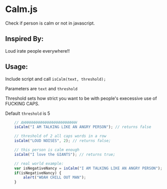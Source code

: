 # Calm.js

Check if person is calm or not in javascript.

## Inspired By:

Loud irate people everywhere!!

## Usage:

Include script and call `isCalm(text, threshold);`

Parameters are `text` and `threshold`

Threshold sets how strict you want to be with people's execessive use of FUCKING CAPS.

Default `threshold` is 5

```js
	// AHHHHHHHHHHHHHHHHHHHHHHHH
    isCalm("I AM TALKING LIKE AN ANGRY PERSON"); // returns false

	// threshold of 2 all caps words in a row
    isCalm("LOUD NOISES", 2); // returns false;

	// this person is calm enough
    isCalm("I love the GIANTS"); // returns true;

	// real world example:
	var isNegativeNancy = isCalm("I AM TALKING LIKE AN ANGRY PERSON");
	if(isNegativeNancy) {
		alert("WOAH CHILL OUT MAN");
	}

```